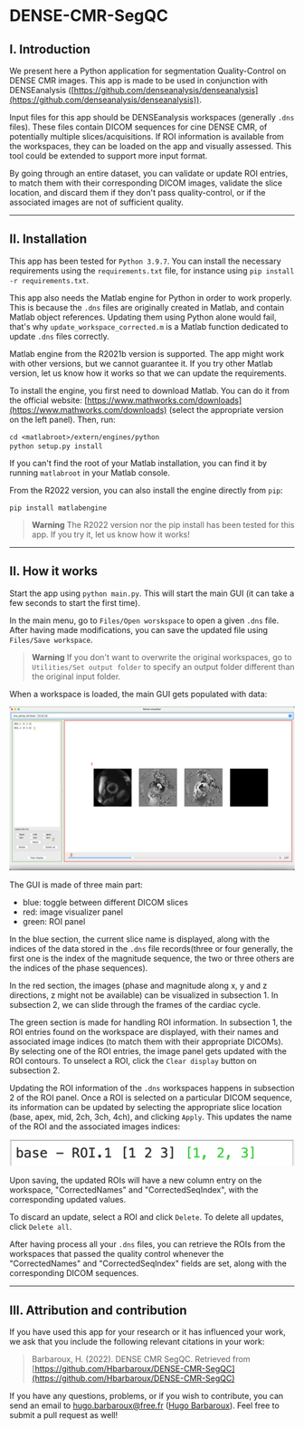 # DENSE-CMR-SegQC

## I. Introduction
We present here a Python application for segmentation Quality-Control on DENSE CMR images. This app is made to be used in conjunction with DENSEanalysis ([https://github.com/denseanalysis/denseanalysis](https://github.com/denseanalysis/denseanalysis)).

Input files for this app should be DENSEanalysis workspaces (generally ```.dns``` files). These files contain DICOM sequences for cine DENSE CMR, of potentially multiple slices/acquisitions. If ROI information is available from the workspaces, they can be loaded on the app and visually assessed. This tool could be extended to support more input format.

By going through an entire dataset, you can validate or update ROI entries, to match them with their corresponding DICOM images, validate the slice location, and discard them if they don't pass quality-control, or if the associated images are not of sufficient quality.

----------

## II. Installation

This app has been tested for ```Python 3.9.7```. You can install the necessary requirements using the ```requirements.txt``` file, for instance using ```pip install -r requirements.txt```.

This app also needs the Matlab engine for Python in order to work properly. This is because the ```.dns``` files are originally created in Matlab, and contain Matlab object references. Updating them using Python alone would fail, that's why ```update_workspace_corrected.m``` is a Matlab function dedicated to update ```.dns``` files correctly.

Matlab engine from the R2021b version is supported. The app might work with other versions, but we cannot guarantee it. If you try other Matlab version, let us know how it works so that we can update the requirements.

To install the engine, you first need to download Matlab. You can do it from the official website: [https://www.mathworks.com/downloads](https://www.mathworks.com/downloads) (select the appropriate version on the left panel). Then, run:
```
cd <matlabroot>/extern/engines/python
python setup.py install
```

If you can't find the root of your Matlab installation, you can find it by running ```matlabroot``` in your Matlab console.

From the R2022 version, you can also install the engine directly from ```pip```:
```
pip install matlabengine
```

> **Warning**
> The R2022 version nor the pip install has been tested for this app. If you try it, let us know how it works!

----------

## II. How it works

Start the app using ```python main.py```. This will start the main GUI (it can take a few seconds to start the first time).

In the main menu, go to ```Files/Open worskspace``` to open a given ```.dns``` file. After having made modifications, you can save the updated file using ```Files/Save workspace```.

> **Warning**
> If you don't want to overwrite the original workspaces, go to ```Utilities/Set output folder``` to specify an output folder different than the original input folder.

When a workspace is loaded, the main GUI gets populated with data:

![Main GUI](images/image1.png)

The GUI is made of three main part:
- blue: toggle between different DICOM slices
- red: image visualizer panel
- green: ROI panel

In the blue section, the current slice name is displayed, along with the indices of the data stored in the ```.dns``` file records(three or four generally, the first one is the index of the magnitude sequence, the two or three others are the indices of the phase sequences).

In the red section, the images (phase and magnitude along x, y and z directions, z might not be available) can be visualized in subsection 1. In subsection 2, we can slide through the frames of the cardiac cycle.

The green section is made for handling ROI information. In subsection 1, the ROI entries found on the workspace are displayed, with their names and associated image indices (to match them with their appropriate DICOMs). By selecting one of the ROI entries, the image panel gets updated with the ROI contours. To unselect a ROI, click the ```Clear display``` button on subsection 2.

Updating the ROI information of the ```.dns``` workspaces happens in subsection 2 of the ROI panel. Once a ROI is selected on a particular DICOM sequence, its information can be updated by selecting the appropriate slice location (base, apex, mid, 2ch, 3ch, 4ch), and clicking ```Apply```. This updates the name of the ROI and the associated images indices:

![Updated ROI](images/image2.png)

Upon saving, the updated ROIs will have a new column entry on the workspace, "CorrectedNames" and "CorrectedSeqIndex", with the corresponding updated values.

To discard an update, select a ROI and click ```Delete```. To delete all updates, click ```Delete all```.

After having process all your ```.dns``` files, you can retrieve the ROIs from the workspaces that passed the quality control whenever the "CorrectedNames" and "CorrectedSeqIndex" fields are set, along with the corresponding DICOM sequences.

---------

## III. Attribution and contribution

If you have used this app for your research or it has influenced your work, we ask that you include the following relevant citations in your work:
> Barbaroux, H. (2022). DENSE CMR SegQC. Retrieved from [https://github.com/Hbarbaroux/DENSE-CMR-SegQC](https://github.com/Hbarbaroux/DENSE-CMR-SegQC)

If you have any questions, problems, or if you wish to contribute, you can send an email to hugo.barbaroux@free.fr ([Hugo Barbaroux](https://github.com/Hbarbaroux)). Feel free to submit a pull request as well!





